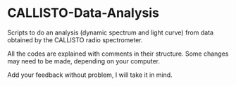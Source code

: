 # CALLISTO-Data-Analysis
Scripts to do an analysis (dynamic spectrum and light curve) from data obtained by the CALLISTO radio spectrometer. 

All the codes are explained with comments in their structure. Some changes may need to be made, depending on your computer. 

Add your feedback without problem, I will take it in mind. 
